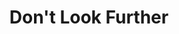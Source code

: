 ---
sideTitle: Mission
title: Don't Look Further
seo:
 title: Spring Leafs, Automotive, Industrial, manufacturing
text: A nossa visão é ser o parceiro de preferência dos nossos clientes e fornecedores, tabalhando todos os dias para conquistar e renovar o reconhecimento dos nossos Clientes, em parceria com os nossos Fornecedores e no respeito por toda a Comunidade. A nossa reconhecida competência, aliada à capacidade de produzir pequenas e médias séries, bem como a de inovar e melhorar os produtos dos nossos Clientes, colocam-nos na liderança dos projetos onde sejam fundamentais fatores como a Flexibilidade e a Versatilidade.
bulletText1: Customer Satisfaction
bulletText2: Meeting Specifications
bulletText3: Continuous Improvement
bulletText4: Operational Excellence
buttonText: Contact Us
---
